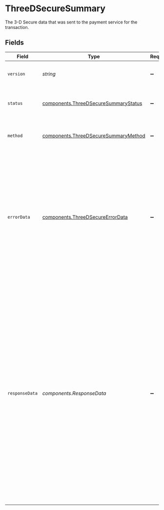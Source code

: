 # ThreeDSecureSummary

The 3-D Secure data that was sent to the payment
service for the transaction.


## Fields

| Field                                                                                                                                                                                                                                                                                                                                                                                                                    | Type                                                                                                                                                                                                                                                                                                                                                                                                                     | Required                                                                                                                                                                                                                                                                                                                                                                                                                 | Description                                                                                                                                                                                                                                                                                                                                                                                                              | Example                                                                                                                                                                                                                                                                                                                                                                                                                  |
| ------------------------------------------------------------------------------------------------------------------------------------------------------------------------------------------------------------------------------------------------------------------------------------------------------------------------------------------------------------------------------------------------------------------------ | ------------------------------------------------------------------------------------------------------------------------------------------------------------------------------------------------------------------------------------------------------------------------------------------------------------------------------------------------------------------------------------------------------------------------ | ------------------------------------------------------------------------------------------------------------------------------------------------------------------------------------------------------------------------------------------------------------------------------------------------------------------------------------------------------------------------------------------------------------------------ | ------------------------------------------------------------------------------------------------------------------------------------------------------------------------------------------------------------------------------------------------------------------------------------------------------------------------------------------------------------------------------------------------------------------------ | ------------------------------------------------------------------------------------------------------------------------------------------------------------------------------------------------------------------------------------------------------------------------------------------------------------------------------------------------------------------------------------------------------------------------ |
| `version`                                                                                                                                                                                                                                                                                                                                                                                                                | *string*                                                                                                                                                                                                                                                                                                                                                                                                                 | :heavy_minus_sign:                                                                                                                                                                                                                                                                                                                                                                                                       | The version of 3DS used for this transaction.                                                                                                                                                                                                                                                                                                                                                                            | 2.1.0                                                                                                                                                                                                                                                                                                                                                                                                                    |
| `status`                                                                                                                                                                                                                                                                                                                                                                                                                 | [components.ThreeDSecureSummaryStatus](../../models/components/threedsecuresummarystatus.md)                                                                                                                                                                                                                                                                                                                             | :heavy_minus_sign:                                                                                                                                                                                                                                                                                                                                                                                                       | The status of the 3DS challenge for this transaction.                                                                                                                                                                                                                                                                                                                                                                    |                                                                                                                                                                                                                                                                                                                                                                                                                          |
| `method`                                                                                                                                                                                                                                                                                                                                                                                                                 | [components.ThreeDSecureSummaryMethod](../../models/components/threedsecuresummarymethod.md)                                                                                                                                                                                                                                                                                                                             | :heavy_minus_sign:                                                                                                                                                                                                                                                                                                                                                                                                       | The method used for 3DS authentication for this transaction.                                                                                                                                                                                                                                                                                                                                                             |                                                                                                                                                                                                                                                                                                                                                                                                                          |
| `errorData`                                                                                                                                                                                                                                                                                                                                                                                                              | [components.ThreeDSecureErrorData](../../models/components/threedsecureerrordata.md)                                                                                                                                                                                                                                                                                                                                     | :heavy_minus_sign:                                                                                                                                                                                                                                                                                                                                                                                                       | The error data received from our 3DS server. This will not be<br/>populated if the customer failed the authentication with a<br/>status code of `N`, `R`, or `U`.  To see full details about<br/>the 3DS calls in those situations please use our transaction<br/>events API.                                                                                                                                            |                                                                                                                                                                                                                                                                                                                                                                                                                          |
| `responseData`                                                                                                                                                                                                                                                                                                                                                                                                           | *components.ResponseData*                                                                                                                                                                                                                                                                                                                                                                                                | :heavy_minus_sign:                                                                                                                                                                                                                                                                                                                                                                                                       | The 3DS data sent to the payment service for this transaction.<br/><br/>This will only be populated if external 3DS data was passed in<br/>directly as part of the transaction API call, or if our 3DS server<br/>returned a status code of `Y` or `A`.<br/><br/>In case of a failure to authenticate (status `N`, `R`, or `U`) this<br/>field will not be populated. To see full details about the 3DS calls<br/>please use our transaction events API. |                                                                                                                                                                                                                                                                                                                                                                                                                          |